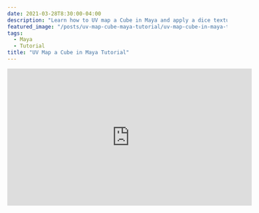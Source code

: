 ```yaml
---
date: 2021-03-28T8:30:00-04:00
description: "Learn how to UV map a Cube in Maya and apply a dice texture"
featured_image: "/posts/uv-map-cube-maya-tutorial/uv-map-cube-in-maya-tutorial.jpg"
tags:
  - Maya
  - Tutorial
title: "UV Map a Cube in Maya Tutorial"
---
```


<div class="iframe-16-9-container">
<iframe class="youTubeIframe" width="560" height="315" src="https://www.youtube.com/embed/BFf4L5vDR84?rel=0" title="YouTube video player" frameborder="0" allow="accelerometer; autoplay; clipboard-write; encrypted-media; gyroscope; picture-in-picture; web-share" allowfullscreen></iframe>
</div>
